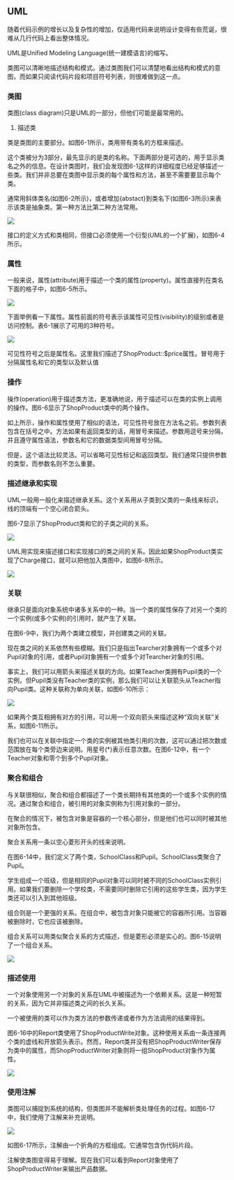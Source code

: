 ## UML

随着代码示例的增长以及复杂性的增加，仅适用代码来说明设计变得有些荒诞，很难从几行代码上看出整体情况。

UML是Unified Modeling Language(统一建模语言)的缩写。

类图可以清晰地描述结构和模式。通过类图我们可以清楚地看出结构和模式的意图，而如果只阅读代码片段和项目符号列表，则很难做到这一点。

### 类图
类图(class diagram)只是UML的一部分，但他们可能是最常用的。

1. 描述类

类是类图的主要部分。如图6-1所示，类用带有类名的方框来描述。

这个类被分为3部分，最先显示的是类的名称。下面两部分是可选的，用于显示类名之外的信息。在设计类图时，我们会发现图6-1这样的详细程度已经足够描述一些类。我们并非总要在类图中显示类的每个属性和方法，甚至不需要要显示每个类。

通常用斜体类名(如图6-2所示)，或者增加{abstact}到类名下(如图6-3所示)来表示该类是抽象类。第一种方法比第二种方法常用。

![](./img/uml1.png)

接口的定义方式和类相同，但接口必须使用一个衍型(UML的一个扩展)，如图6-4所示。

### 属性
一般来说，属性(attribute)用于描述一个类的属性(property)。属性直接列在类名下面的格子中，如图6-5所示。

![](./img/uml2.png)


下面举例看一下属性。属性前面的符号表示该属性可见性(visibility)的级别或者是访问控制。表6-1展示了可用的3种符号。


![](./img/uml3.png)

可见性符号之后是属性名。这里我们描述了ShopProduct::$price属性。冒号用于分隔属性名和它的类型以及默认值


### 操作

操作(operation)用于描述类方法，更准确地说，用于描述可以在类的实例上调用的操作。图6-6显示了ShopProduct类中的两个操作。

如上所示，操作和属性使用了相似的语法，可见性符号放在方法名之前。参数列表包含在括号之中。方法如果有返回类型的话，用冒号来描述。参数用逗号来分隔，并且遵守属性语法，参数名和它的数据类型间用冒号分隔。

但是，这个语法比较灵活。可以省略可见性标记和返回类型。我们通常只提供参数的类型，而参数名则不怎么重要。

### 描述继承和实现

UML一般用一般化来描述继承关系。这个关系用从子类到父类的一条线来标识，线的顶端有一个空心闭合箭头。

图6-7显示了ShopProduct类和它的子类之间的关系。


![](./img/uml4.png)


UML用实现来描述接口和实现接口的类之间的关系。因此如果ShopProduct类实现了Charge接口，就可以把他加入类图中，如图6-8所示。

![](./img/uml5.png)


### 关联

继承只是面向对象系统中诸多关系中的一种。当一个类的属性保存了对另一个类的一个实例(或多个实例)的引用时，就产生了关联。

在图6-9中，我们为两个类建立模型，并创建类之间的关联。

现在类之间的关系依然有些模糊。我们只是指出Tearcher对象拥有一个或多个对Pupil对象的引用，或者Pupil对象拥有一个或多个对Tearcher对象的引用。

事实上，我们可以用箭头来描述关联的方向。如果Teacher类拥有Pupil类的一个实例，但Pupil类没有Teacher类的实例，那么我们可以让关联箭头从Teacher指向Pupil类。这种关联称为单向关联，如图6-10所示：

![](./img/uml6.png)

如果两个类互相拥有对方的引用，可以用一个双向箭头来描述这种“双向关联”关系，如图6-11所示。

我们也可以在关联中指定一个类的实例被其他类引用的次数，这可以通过把次数或范围放在每个类旁边来说明。用星号(*)表示任意次数。在图6-12中，有一个Teacher对象和零个到多个Pupil对象。

### 聚合和组合

与关联很相似，聚合和组合都描述了一个类长期持有其他类的一个或多个实例的情况。通过聚合和组合，被引用的对象实例称为引用对象的一部分。

在聚合的情况下，被包含对象是容器的一个核心部分，但是他们也可以同时被其他对象所包含。

聚合关系用一条以空心菱形开头的线来说明。

在图6-14中，我们定义了两个类，SchoolClass和Pupil。SchoolClass类聚合了Pupil。

学生组成一个班级，但是相同的Pupil对象可以同时被不同的SchoolClass实例引用。如果我们要删除一个学校类，不需要同时删除它引用的这些学生类，因为学生类还可以引入到其他班级。

组合则是一个更强的关系。在组合中，被包含对象只能被它的容器所引用。当容器被删除时，它也应该被删除。

组合关系可以用类似聚合关系的方式描述，但是菱形必须是实心的。图6-15说明了一个组合关系。

![](./img/uml7.png)


### 描述使用
一个对象使用另一个对象的关系在UML中被描述为一个依赖关系。这是一种短暂的关系，因为它并非描述类之间的长久关系。

一个被使用的类可以作为类方法的参数传递或者作为方法调用的结果得到。

图6-16中的Report类使用了ShopProductWrite对象。这种使用关系由一条连接两个类的虚线和开放箭头表示。然而，Report类并没有把ShopProductWriter保存为类中的属性，而ShopProductWriter对象则将一组ShopProduct对象作为属性。

![](./img/uml8.png)

### 使用注解

类图可以捕捉到系统的结构，但类图并不能解析类处理任务的过程。如图6-17中，我们使用了注解来补充说明。

![](./img/uml9.png)

如图6-17所示，注解由一个折角的方框组成。它通常包含伪代码片段。

注解使类图变得易于理解。现在我们可以看到Report对象使用了ShopProductWriter来输出产品数据。

